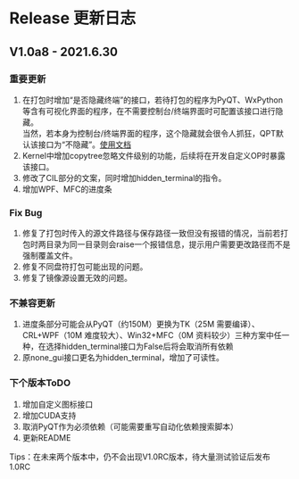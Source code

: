 # Release 更新日志

## V1.0a8 - 2021.6.30
### 重要更新
1. 在打包时增加“是否隐藏终端”的接口，若待打包的程序为PyQT、WxPython等含有可视化界面的程序，在不需要控制台/终端界面时可配置该接口进行隐藏。  
   当然，若本身为控制台/终端界面的程序，这个隐藏就会很令人抓狂，QPT默认该接口为“不隐藏”。[使用文档](https://github.com/GT-ZhangAcer/QPT/blob/main/examples/advanced/%E9%9A%90%E8%97%8F%E6%8E%A7%E5%88%B6%E5%8F%B0%E7%AA%97%E5%8F%A3.md)
2. Kernel中增加copytree忽略文件级别的功能，后续将在开发自定义OP时暴露该接口。
3. 修改了CIL部分的文案，同时增加hidden_terminal的指令。
4. 增加WPF、MFC的进度条
### Fix Bug
1. 修复了打包时传入的源文件路径与保存路径一致但没有报错的情况，当前若打包时两目录为同一目录则会raise一个报错信息，提示用户需要更改路径而不是强制覆盖文件。
2. 修复不同盘符打包可能出现的问题。
3. 修复了镜像源设置无效的问题。

### 不兼容更新
1. 进度条部分可能会从PyQT（约150M）更换为TK（25M 需要编译）、CRL+WPF（10M 难度较大）、Win32+MFC（0M 资料较少）三种方案中任一种，在选择hidden_terminal接口为False后将会取消所有依赖
2. 原none_gui接口更名为hidden_terminal，增加了可读性。

### 下个版本ToDO
1. 增加自定义图标接口
2. 增加CUDA支持
4. 取消PyQT作为必须依赖（可能需要重写自动化依赖搜索脚本）
5. 更新README

Tips：在未来两个版本中，仍不会出现V1.0RC版本，待大量测试验证后发布1.0RC
